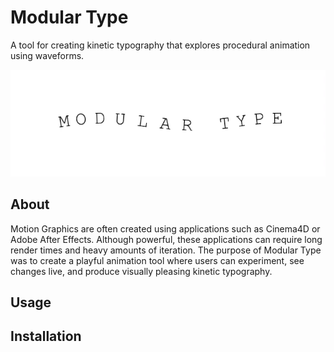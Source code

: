 # Modular Type
A tool for creating kinetic typography that explores procedural animation using waveforms.

![](SinSin.gif)

## About
Motion Graphics are often created using applications such as Cinema4D or Adobe After Effects. Although powerful, these applications can require long render times and heavy amounts of iteration. The purpose of Modular Type was to create a playful animation tool where users can experiment, see changes live, and produce visually pleasing kinetic typography.

## Usage

## Installation
